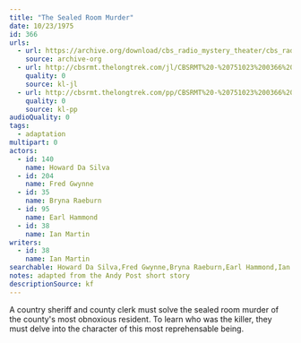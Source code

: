 ```yaml
---
title: "The Sealed Room Murder"
date: 10/23/1975
id: 366
urls: 
  - url: https://archive.org/download/cbs_radio_mystery_theater/cbs_radio_mystery_theater-0351-0400.zip/cbs_radio_mystery_theater-0351-0400%2Fcbsrmt_0366_the_sealed_room_murder.mp3
    source: archive-org
  - url: http://cbsrmt.thelongtrek.com/jl/CBSRMT%20-%20751023%200366%20The%20Sealed%20Room%20Murder_jl.mp3
    quality: 0
    source: kl-jl
  - url: http://cbsrmt.thelongtrek.com/pp/CBSRMT%20-%20751023%200366%20The%20Sealed%20Room%20Murder_pp.mp3
    quality: 0
    source: kl-pp
audioQuality: 0
tags: 
  - adaptation
multipart: 0
actors:  
  - id: 140
    name: Howard Da Silva  
  - id: 204
    name: Fred Gwynne  
  - id: 35
    name: Bryna Raeburn  
  - id: 95
    name: Earl Hammond  
  - id: 38
    name: Ian Martin
writers:  
  - id: 38
    name: Ian Martin
searchable: Howard Da Silva,Fred Gwynne,Bryna Raeburn,Earl Hammond,Ian Martin Ian Martin
notes: adapted from the Andy Post short story
descriptionSource: kf
---
```

A country sheriff and county clerk must solve the sealed room murder of the county's most obnoxious resident. To learn who was the killer, they must delve into the character of this most reprehensable being.